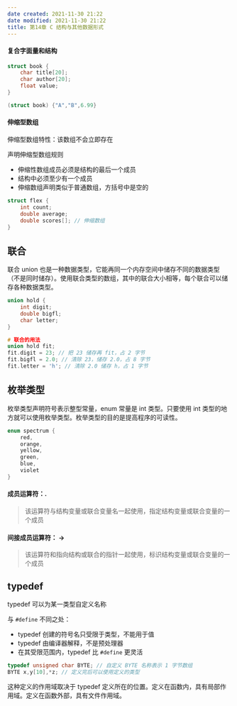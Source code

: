 ```yaml
---
date created: 2021-11-30 21:22
date modified: 2021-11-30 21:22
title: 第14章 C 结构与其他数据形式
---
```

#### 复合字面量和结构

```c
struct book {
    char title[20];
    char author[20];
    float value;
}

(struct book) {"A","B",6.99}
```

#### 伸缩型数组

伸缩型数组特性：该数组不会立即存在

声明伸缩型数组规则

- 伸缩性数组成员必须是结构的最后一个成员
- 结构中必须至少有一个成员
- 伸缩数组声明类似于普通数组，方括号中是空的

```c
struct flex {
    int count;
    double average;
    double scores[]; // 伸缩数组
}
```



## 联合 

联合 union 也是一种数据类型，它能再同一个内存空间中储存不同的数据类型（不是同时储存）。使用联合类型的数组，其中的联合大小相等，每个联合可以储存各种数据类型。

```c
union hold {
    int digit;
    double bigfl;
    char letter;
}

# 联合的用法
union hold fit;
fit.digit = 23; // 把 23 储存再 fit，占 2 字节
fit.bigfl = 2.0; // 清除 23，储存 2.0，占 8 字节
fit.letter = 'h'; // 清除 2.0 储存 h，占 1 字节
```



## 枚举类型

枚举类型声明符号表示整型常量，enum 常量是 int 类型。只要使用 int 类型的地方就可以使用枚举类型。枚举类型的目的是提高程序的可读性。

```c
enum spectrum {
    red,
    orange,
    yellow,
    green,
    blue,
    violet
}
```



#### 成员运算符：.

> 该运算符与结构变量或联合变量名一起使用，指定结构变量或联合变量的一个成员

#### 间接成员运算符： ->

> 该运算符和指向结构或联合的指针一起使用，标识结构变量或联合变量的一个成员



## typedef 

typedef 可以为某一类型自定义名称

与 `#define` 不同之处：

- typedef 创建的符号名只受限于类型，不能用于值
- typedef 由编译器解释，不是预处理器
- 在其受限范围内，typedef 比 `#define` 更灵活

```c
typedef unsigned char BYTE; // 自定义 BYTE 名称表示 1 字节数组
BYTE x,y[10],*z; // 定义完后可以使用定义的类型
```

这种定义的作用域取决于 typedef 定义所在的位置。定义在函数内，具有局部作用域。定义在函数外部，具有文件作用域。


